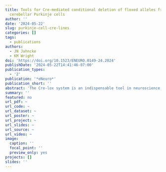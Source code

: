 ```yaml
---
title: Tools for Cre-mediated conditional deletion of floxed alleles from developing
  cerebellar Purkinje cells
author: ''
date: '2024-05-22'
slug: purkinje-cell-cre-lines
categories: []
tags:
  - publications
authors:
  - JN Jahncke
  - KM Wright
doi: 'https://doi.org/10.1523/ENEURO.0149-24.2024'
publishDate: '2024-05-22T14:41:46-07:00'
publication_types:
  - '2'
publication: '*eNeuro*'
publication_short: ''
abstract: 'The Cre-lox system is an indispensable tool in neuroscience research for targeting gene deletions to specific cellular populations. Here we assess the utility of several transgenic *Cre* lines, along with a viral approach, for targeting cerebellar Purkinje cells. Using a combination of a fluorescent reporter line (*Ai14*) to indicate *Cre*-mediated recombination and a floxed *Dystroglycan* line (*Dag1^flox^*) we show that reporter expression does not always align precisely with loss of protein. The commonly used *Pcp2^Cre^* line exhibits a gradual mosaic pattern of *Cre* recombination in Purkinje cells from P7-P14, while loss of Dag1 protein is not complete until P30. *Ptf1a^Cre^* drives recombination in precursor cells that give rise to GABAergic neurons in the embryonic cerebellum, including Purkinje cells and molecular layer interneurons. However, due to its transient expression in precursors, *Ptf1a^Cre^* results in stochastic loss of Dag1 protein in these neurons. *Nestin^Cre^*, which is often described as a “pan-neuronal” *Cre* line for the central nervous system, does not drive *Cre*-mediated recombination in Purkinje cells. We identify a *Calb1^Cre^* line that drives efficient and complete recombination in embryonic Purkinje cells, resulting in loss of Dag1 protein before the period of synaptogenesis. AAV8-mediated delivery of *Cre* at P0 results in gradual transduction of Purkinje cells during the second postnatal week, with loss of Dag1 protein not reaching appreciable levels until P35. These results characterize several tools for targeting conditional deletions in cerebellar Purkinje cells at different developmental stages and illustrate the importance of validating the loss of protein following recombination.'
summary: ''
featured: no
url_pdf: ~
url_code: ~
url_dataset: ~
url_poster: ~
url_project: ~
url_slides: ~
url_source: ~
url_video: ~
image:
  caption: ''
  focal_point: ''
  preview_only: yes
projects: []
slides: ''
---
```

